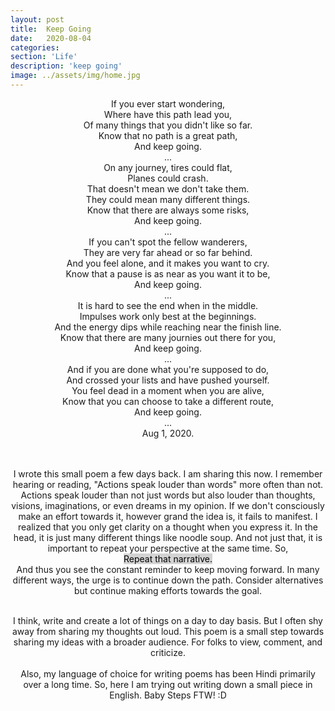 ```yaml
---
layout: post
title:  Keep Going
date:   2020-08-04
categories:
section: 'Life'
description: 'keep going'
image: ../assets/img/home.jpg
---
```


<center>
<div>
If you ever start wondering,
<br>
Where have this path lead you,
<br>
Of many things that you didn't like so far.
<br>
Know that no path is a great path,
<br>
And keep going.
<br>

</div>
...

<div>
On any journey, tires could flat,
<br>
Planes could crash.
<br>
That doesn't mean we don't take them.
<br>
They could mean many different things.
<br>
Know that there are always some risks,
<br>
And keep going.
<br>

</div>
...

<div>
If you can't spot the fellow wanderers,
<br>
They are very far ahead or so far behind.
<br>
And you feel alone, and it makes you want to cry.
<br>
Know that a pause is as near as you want it to be,
<br>
And keep going.
<br>

</div>
...

<div>
It is hard to see the end when in the middle.
<br>
Impulses work only best at the beginnings.
<br>
And the energy dips while reaching near the finish line.
<br>
Know that there are many journies out there for you,
<br>
And keep going.
<br>

</div>
...

<div>
And if you are done what you're supposed to do,
<br>
And crossed your lists and have pushed yourself.
<br>
You feel dead in a moment when you are alive,
<br>
Know that you can choose to take a different route,
<br>
And keep going.
<br>

</div>
...

<div>
Aug 1, 2020.
</div>

<div>
<br>
<br>

I wrote this small poem a few days back. I am sharing this now. I remember hearing or reading, "Actions speak louder than words" more often than not. Actions speak louder than not just words but also louder than thoughts, visions, imaginations, or even dreams in my opinion. If we don't consciously make an effort towards it, however grand the idea is, it fails to manifest.
I realized that you only get clarity on a thought when you express it. In the head, it is just many different things like noodle soup. And not just that, it is important to repeat your perspective at the same time. So,
<br>
<mark style="background-color: lightgrey">
Repeat that narrative.
<br>
</mark>
And thus you see the constant reminder to keep moving forward. In many different
ways, the urge is to continue down the path. Consider
alternatives but continue making efforts towards the goal.
<br>
<br>

I think, write and create a lot of things on a day to day basis. But I often shy
away from sharing my thoughts out loud. This poem is a small step towards sharing my ideas with a broader audience. For
folks to view, comment, and criticize.
<br>
<br>
Also, my language of choice
for
writing poems has been Hindi primarily over a long time. So,
here I am trying out writing down a small piece in English. Baby Steps
FTW!
:D 
